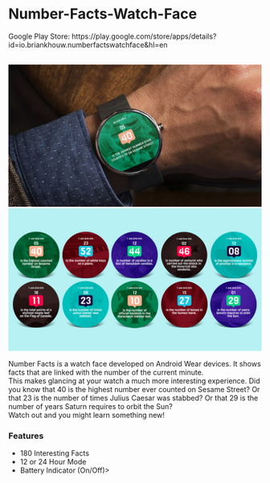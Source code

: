# Number-Facts-Watch-Face

<p>Google Play Store: https://play.google.com/store/apps/details?id=io.briankhouw.numberfactswatchface&hl=en</p>
<br>
<img src="https://raw.githubusercontent.com/tjosan007/Number-Facts-Watch-Face/master/GP_02.jpg" width="650px"><br>
<img src="https://raw.githubusercontent.com/tjosan007/Number-Facts-Watch-Face/master/GP_03.jpg "width="650px">

Number Facts is a watch face developed on Android Wear devices. It shows facts that are linked with the number of the current minute.<br> This makes glancing at your watch a much more interesting experience. Did you know that 40 is the highest number ever counted on Sesame Street? Or that 23 is the number of times Julius Caesar was stabbed? Or that 29 is the number of years Saturn requires to orbit the Sun?<br>Watch out and you might learn something new!

<h3>Features</h3>
<ul>
  <li>180 Interesting Facts</li>
  <li>12 or 24 Hour Mode</li>
  <li>Battery Indicator (On/Off)></li>
  <liAmbient Mode></li>
</ul>




